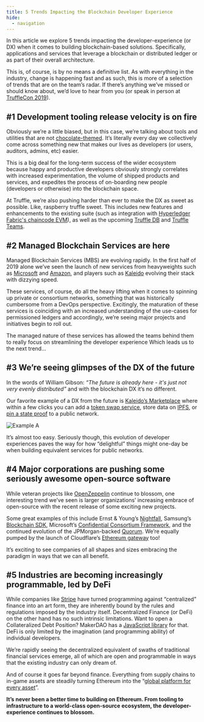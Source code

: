 ```yaml
---
title: 5 Trends Impacting the Blockchain Developer Experience
hide:
  - navigation
---
```


In this article we explore 5 trends impacting the developer-experience (or DX) when it comes to building blockchain-based solutions. Specifically, applications and services that leverage a blockchain or distributed ledger or as part of their overall architecture.

This is, of course, is by no means a definitive list. As with everything in the industry, change is happening fast and as such, this is more of a selection of trends that are on the team’s radar. If there’s anything we’ve missed or should know about, we’d love to hear from you (or speak in person at [TruffleCon 2019](/trufflecon2019)).

## #1 Development tooling release velocity is on fire

Obviously we’re a little biased, but in this case, we’re talking about tools and utilities that are not [chocolate-themed](/truffle). It’s literally every day we collectively come across something new that makes our lives as developers (or users, auditors, admins, etc) easier.

This is a big deal for the long-term success of the wider ecosystem because happy and productive developers obviously strongly correlates with increased experimentation, the volume of shipped products and services, and expedites the process of on-boarding new people (developers or otherwise) into the blockchain space.

At Truffle, we’re also pushing harder than ever to make the DX as sweet as possible. Like, raspberry truffle sweet. This includes new features and enhancements to the existing suite (such as integration with [Hyperledger Fabric's chaincode EVM](https://github.com/trufflesuite/truffle/releases/tag/v5.0.27)), as well as the upcoming [Truffle DB](/blog/introducing-truffle-db-part-1) and [Truffle Teams](/teams).

## #2 Managed Blockchain Services are here

Managed Blockchain Services (MBS) are evolving rapidly. In the first half of 2019 alone we’ve seen the launch of new services from heavyweights such as [Microsoft](https://azure.microsoft.com/en-us/services/blockchain-service/) and [Amazon](https://aws.amazon.com/managed-blockchain/), and players such as [Kaleido](https://kaleido.io/) evolving their stack with dizzying speed.

These services, of course, do all the heavy lifting when it comes to spinning up private or consortium networks, something that was historically cumbersome from a DevOps perspective. Excitingly, the maturation of these services is coinciding with an increased understanding of the use-cases for permissioned ledgers and accordingly, we’re seeing major projects and initiatives begin to roll out.

The managed nature of these services has allowed the teams behind them to really focus on streamlining the developer experience Which leads us to the next trend...

## #3 We’re seeing glimpses of the DX of the future

In the words of William Gibson: *“The future is already here - it's just not very evenly distributed”* and with the blockchain DX it’s no different.

Our favorite example of a DX from the future is [Kaleido’s Marketplace](https://marketplace.kaleido.io/) where within a few clicks you can add a [token swap service](https://marketplace.kaleido.io/service/token-swap), store data on [IPFS](https://marketplace.kaleido.io/service/ipfs-file-store), or [pin a state proof](https://marketplace.kaleido.io/service/public-ethereum-tether/) to a public network.

![Example A](/img/blog/5-trends-impacting-the-blockchain-developer-experience/example-1a.png)

It’s almost too easy. Seriously though, this evolution of developer experiences paves the way for how “delightful” things might one-day be when building equivalent services for public networks.

## #4 Major corporations are pushing some seriously awesome open-source software

While veteran projects like [OpenZeppelin](https://openzeppelin.org/) continue to blossom, one interesting trend we’ve seen is larger organizations’ increasing embrace of open-source with the recent release of some exciting new projects.

Some great examples of this include Ernst & Young’s [Nightfall](https://github.com/EYBlockchain/nightfall), Samsung’s [Blockchain SDK](https://developer.samsung.com/blockchain), Microsoft’s [Confidential Consortium Framework](https://github.com/microsoft/CCF), and the continued evolution of the JPMorgan-backed [Quorum](https://github.com/jpmorganchase/quorum). We’re equally pumped by the launch of Cloudflare’s [Ethereum gateway](https://blog.cloudflare.com/cloudflare-ethereum-gateway/) too!

It’s exciting to see companies of all shapes and sizes embracing the paradigm in ways that we can all benefit.

## #5 Industries are becoming increasingly programmable, led by DeFi

While companies like [Stripe](https://stripe.com/) have turned programming against “centralized” finance into an art form, they are inherently bound by the rules and regulations imposed by the industry itself. Decentralized Finance (or DeFi) on the other hand has no such intrinsic limitations. Want to open a Collateralized Debt Position? MakerDAO has a [JavaScript library](https://makerdao.com/documentation/#dai-js) for that. DeFi is only limited by the imagination (and programming ability) of individual developers.

We’re rapidly seeing the decentralized equivalent of swaths of traditional financial services emerge, all of which are open and programmable in ways that the existing industry can only dream of.

And of course it goes far beyond finance. Everything from supply chains to in-game assets are steadily turning Ethereum into the “[global platform for every asset](https://twitter.com/MuteDialog/status/1149047398532075526)”.

**It’s never been a better time to building on Ethereum. From tooling to infrastructure to a world-class open-source ecosystem, the developer-experience continues to blossom.**
